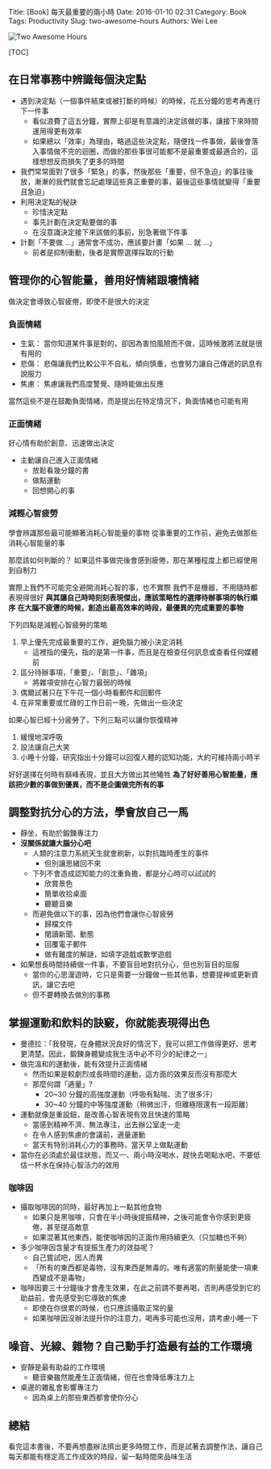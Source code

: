 Title: [Book] 每天最重要的兩小時
Date: 2016-01-10 02:31
Category: Book
Tags: Productivity
Slug: two-awesome-hours
Authors: Wei Lee

![Two Awesome Hours](/images/books/KQpJ2Gh.jpg)

<!--more-->

[TOC]

## 在日常事務中辨識每個決定點

* 遇到決定點（一個事件結束或被打斷的時候）的時候，花五分鐘的思考再進行下一件事
    * 看似浪費了這五分鐘，實際上卻是有意識的決定該做的事，讓接下來時間運用得更有效率
    * 如果總以「效率」為理由，略過這些決定點，隨便找一件事做，最後會落入事情做不完的迴圈，而做的那些事很可能都不是最重要或最適合的，這樣想想反而損失了更多的時間
* 我們常常面對了很多「緊急」的事，然後那些「重要，但不急迫」的事往後放，漸漸的我們就會忘記處理這些真正重要的事，最後這些事情就變得「重要且急迫」
* 利用決定點的秘訣
    * 珍惜決定點
    * 事先計劃在決定點要做的事
    * 在沒意識決定接下來該做的事前，別急著做下件事
* 計劃「不要做 ...」通常會不成功，應該要計畫「如果 ... 就 ...」
    * 前者是抑制衝動，後者是實際選擇採取的行動

## 管理你的心智能量，善用好情緒跟壞情緒

做決定會導致心智疲倦，即使不是很大的決定

### 負面情緒

* 生氣： 當你知道某件事是對的，卻因為害怕風險而不做，這時候激將法就是很有用的
* 悲傷： 悲傷讓我們比較公平不自私，傾向慎重，也會努力讓自己傳遞的訊息有說服力
* 焦慮： 焦慮讓我們高度警覺、隨時能做出反應

當然這些不是在鼓勵負面情緒，而是提出在特定情況下，負面情緒也可能有用

### 正面情緒

好心情有助於創意、迅速做出決定

* 主動讓自己進入正面情緒
    * 放鬆看幾分鐘的書
    * 做點運動
    * 回想開心的事

### 減輕心智疲勞

學會辨識那些最可能顯著消耗心智能量的事物
從事重要的工作前，避免去做那些消耗心智能量的事

那麼該如何判斷的？
如果這件事做完後會感到疲倦，那在某種程度上都已經使用到自制力

實際上我們不可能完全避開消耗心智的事，也不實際
我們不是機器，不用隨時都表現得很好
**與其讓自己時時刻刻表現傑出，應該策略性的選擇待辦事項的執行順序**
**在大腦不疲憊的時候，創造出最高效率的時段，最優異的完成重要的事物**

下列四點是減輕心智疲勞的策略

1. 早上優先完成最重要的工作，避免腦力被小決定消耗
    * 這裡指的優先，指的是第一件事，而且是在檢查任何訊息或查看任何媒體前
2. 區分待辦事項，「重要」、「創意」、「雜項」
    * 將雜項安排在心智力最弱的時候
3. 偶爾試著只在下午花一個小時看郵件和回郵件
4. 在非常重要或忙碌的工作日前一晚，先做出一些決定

如果心智已經十分疲勞了，下列三點可以讓你恢復精神

1. 緩慢地深呼吸
2. 設法讓自己大笑
3. 小睡十分鐘，研究指出十分鐘可以回復人體的認知功能，大約可維持兩小時半

好好選擇在何時有巔峰表現，並且大方做出其他犧牲
**為了好好善用心智能量，應該把少數的事做到優異，而不是企圖做完所有的事**

## 調整對抗分心的方法，學會放自己一馬

* 靜坐，有助於鍛鍊專注力
* **沒關係就讓大腦分心吧**
    * 人類的注意力系統天生就會刷新，以對抗臨時產生的事件
        * 但別讓思緒回不來
    * 下列不會造成認知能力的沈重負擔，都是分心時可以試試的
        * 欣賞景色
        * 簡單收拾桌面
        * 聽聽音樂
    * 而避免做以下的事，因為他們會讓你心智疲勞
        * 歸檔文件
        * 閱讀新聞、動態
        * 回覆電子郵件
        * 做有難度的解謎，如填字遊戲或數學遊戲
* 如果想長時間持續做一件事，不要盲目地對抗分心，但也別盲目的屈服
    * 當你的心思漫遊時，它只是需要一分鐘做一些其他事，想要提神或更新資訊，讓它去吧
    * 但不要轉換去做別的事務

## 掌握運動和飲料的訣竅，你就能表現得出色

* 曼德拉：「我發現，在身體狀況良好的情況下，我可以把工作做得更好、思考更清楚。因此，鍛鍊身體變成我生活中必不可少的紀律之一」
* 做完溫和的運動後，能有效提升正面情緒
    * 然而如果是較劇烈或長時間的運動，這方面的效果反而沒有那麼大
    * 那麼何謂「適量」?
        * 20~30 分鐘的高強度運動（呼吸有點喘、流了很多汗）
        * 30~40 分鐘的中等強度運動（稍微出汗，但離極限還有一段距離）
* 運動就像是重設鈕，是改善心智表現有效且快速的策略
    * 當感到精神不濟、無法專注，出去辦公室走一走
    * 在令人感到焦慮的會議前，適量運動
    * 當天有特別消耗心力的事務時，當天早上做點運動
* 當你在必須處於最佳狀態，而又一、兩小時沒喝水，趕快去喝點水吧，不要低估一杯水在保持心智活力的效用

### 咖啡因

* 攝取咖啡因的同時，最好再加上一點其他食物
    * 如果只是黑咖啡，只會在半小時後提振精神，之後可能會令你感到更疲倦，甚至提高敵意
    * 如果混著其他東西，能使咖啡因的正面作用持續更久（只加糖也不夠）
* 多少咖啡因含量才有提振生產力的效益呢？
    * 自己嘗試吧，因人而異
    * 「所有的東西都是毒物，沒有東西是無毒的。唯有適當的劑量能使一項東西變成不是毒物」
* 咖啡因要三十分鐘後才會產生效果，在此之前請不要再喝，否則再感受到它的助益前，會先感受到它導致的焦慮
    * 即使在你很累的時候，也只應該攝取正常的量
    * 如果咖啡因沒辦法提升你的注意力，喝再多可能也沒用，請考慮小睡一下

## 噪音、光線、雜物？自己動手打造最有益的工作環境

* 安靜是最有助益的工作環境
    * 聽音樂雖然能產生正面情緒，但在也會降低專注力上
* 桌邊的雜亂會影響專注力
    * 因為桌上的那些東西都會使你分心

## 總結

看完這本書後，不要再想盡辦法擠出更多時間工作，而是試著去調整作法，讓自己每天都能有穩定高工作成效的時段，留一點時間來品味生活
